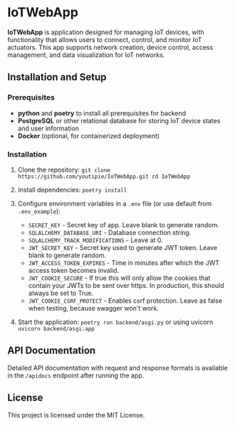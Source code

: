 IoTWebApp
=========

**IoTWebApp** is application designed for managing IoT devices, with functionality that allows users to
connect, control, and monitor IoT actuators. This app supports network creation, device control, access management, and
data visualization for IoT networks.

Installation and Setup
----------------------

### Prerequisites

* **python** and **poetry** to install all prerequisites for backend
* **PostgreSQL** or other relational database for storing IoT device states and user information
* **Docker** (optional, for containerized deployment)

### Installation

1. Clone the repository: `git clone https://github.com/youtipie/IoTWebApp.git cd IoTWebApp`

2. Install dependencies: `poetry install`

3. Configure environment variables in a `.env` file (or use default from `.env_example`):
    * `SECRET_KEY` - Secret key of app. Leave blank to generate random.
    * `SQLALCHEMY_DATABASE_URI` - Database connection string.
    * `SQLALCHEMY_TRACK_MODIFICATIONS` - Leave at 0.
    * `JWT_SECRET_KEY` - Secret key used to generate JWT token. Leave blank to generate random.
    * `JWT_ACCESS_TOKEN_EXPIRES` - Time in minutes after which the JWT access token becomes invalid.
    * `JWT_COOKIE_SECURE` - If true this will only allow the cookies that contain your JWTs to be sent over https. In
      production, this should always be set to True.
    * `JWT_COOKIE_CSRF_PROTECT` - Enables csrf protection. Leave as false when testing, because swagger won't work.
4. Start the application: `poetry run backend/asgi.py` or using uvicorn `uvicorn backend/asgi:app`

API Documentation
-----------------

Detailed API documentation with request and response formats is available
in the `/apidocs` endpoint after running the app.

License
-------

This project is licensed under the MIT License.
